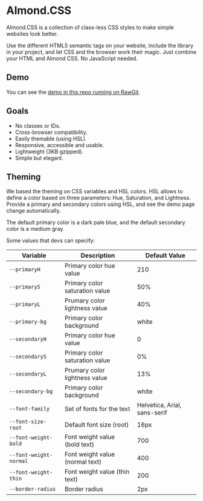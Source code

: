 # Almond.CSS

Almond.CSS is a collection of class-less CSS styles to make simple websites look better.

Use the different HTML5 semantic tags on your website, include the library in your project, and let CSS and the browser work their magic. Just combine your HTML and Almond CSS. No JavaScript needed.

## Demo

You can see the [demo in this repo running on RawGit](https://ghcdn.rawgit.org/alvaromontoro/almond.css/master/demo/index.html).

## Goals

- No classes or IDs.
- Cross-browser compatibility.
- Easily themable (using HSL).
- Responsive, accessible and usable.
- Lightweight (3KB gzipped).
- Simple but elegant.

## Theming

We based the theming on CSS variables and HSL colors. HSL allows to define a color based on three parameters: Hue, Saturation, and Lightness. Provide a primary and secondary colors using HSL, and see the demo page change automatically.

The default primary color is a dark pale blue, and the default secondary color is a medium gray.

Some values that devs can specify:

| Variable | Description | Default Value |
|----------|-------------|---------------|
| `--primaryH` | Primary color hue value | 210 |
| `--primaryS` | Primary color saturation value | 50% |
| `--primaryL` | Prumary color lightness value | 40% |
| `--primary-bg` | Primary color background | white |
| `--secondaryH` | Primary color hue value | 0 |
| `--secondaryS` | Primary color saturation value | 0% |
| `--secondaryL` | Prumary color lightness value | 13% |
| `--secondary-bg` | Primary color background | white |
| `--font-family` | Set of fonts for the text | Helvetica, Arial, sans-serif |
| `--font-size-root` | Default font size (root) | 16px |
| `--font-weight-bold` | Font weight value (bold text) | 700 |
| `--font-weight-normal` | Font weight value (normal text) | 400 |
| `--font-weight-thin` | Font weight value (thin text) | 200 |
| `--border-radius` | Border radius | 2px |
